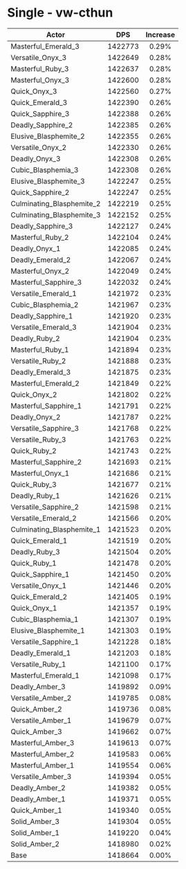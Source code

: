 # Single - vw-cthun
| Actor | DPS | Increase |
|---|:---:|:---:|
|Masterful_Emerald_3|1422773|0.29%|
|Versatile_Onyx_3|1422649|0.28%|
|Masterful_Ruby_3|1422637|0.28%|
|Masterful_Onyx_3|1422600|0.28%|
|Quick_Onyx_3|1422560|0.27%|
|Quick_Emerald_3|1422390|0.26%|
|Quick_Sapphire_3|1422388|0.26%|
|Deadly_Sapphire_2|1422385|0.26%|
|Elusive_Blasphemite_2|1422355|0.26%|
|Versatile_Onyx_2|1422330|0.26%|
|Deadly_Onyx_3|1422308|0.26%|
|Cubic_Blasphemia_3|1422308|0.26%|
|Elusive_Blasphemite_3|1422247|0.25%|
|Quick_Sapphire_2|1422247|0.25%|
|Culminating_Blasphemite_2|1422219|0.25%|
|Culminating_Blasphemite_3|1422152|0.25%|
|Deadly_Sapphire_3|1422127|0.24%|
|Masterful_Ruby_2|1422104|0.24%|
|Deadly_Onyx_1|1422085|0.24%|
|Deadly_Emerald_2|1422067|0.24%|
|Masterful_Onyx_2|1422049|0.24%|
|Masterful_Sapphire_3|1422032|0.24%|
|Versatile_Emerald_1|1421972|0.23%|
|Cubic_Blasphemia_2|1421967|0.23%|
|Deadly_Sapphire_1|1421920|0.23%|
|Versatile_Emerald_3|1421904|0.23%|
|Deadly_Ruby_2|1421904|0.23%|
|Masterful_Ruby_1|1421894|0.23%|
|Versatile_Ruby_2|1421888|0.23%|
|Deadly_Emerald_3|1421875|0.23%|
|Masterful_Emerald_2|1421849|0.22%|
|Quick_Onyx_2|1421802|0.22%|
|Masterful_Sapphire_1|1421791|0.22%|
|Deadly_Onyx_2|1421787|0.22%|
|Versatile_Sapphire_3|1421768|0.22%|
|Versatile_Ruby_3|1421763|0.22%|
|Quick_Ruby_2|1421743|0.22%|
|Masterful_Sapphire_2|1421693|0.21%|
|Masterful_Onyx_1|1421686|0.21%|
|Quick_Ruby_3|1421677|0.21%|
|Deadly_Ruby_1|1421626|0.21%|
|Versatile_Sapphire_2|1421598|0.21%|
|Versatile_Emerald_2|1421566|0.20%|
|Culminating_Blasphemite_1|1421523|0.20%|
|Quick_Emerald_1|1421519|0.20%|
|Deadly_Ruby_3|1421504|0.20%|
|Quick_Ruby_1|1421478|0.20%|
|Quick_Sapphire_1|1421450|0.20%|
|Versatile_Onyx_1|1421446|0.20%|
|Quick_Emerald_2|1421405|0.19%|
|Quick_Onyx_1|1421357|0.19%|
|Cubic_Blasphemia_1|1421307|0.19%|
|Elusive_Blasphemite_1|1421303|0.19%|
|Versatile_Sapphire_1|1421228|0.18%|
|Deadly_Emerald_1|1421203|0.18%|
|Versatile_Ruby_1|1421100|0.17%|
|Masterful_Emerald_1|1421098|0.17%|
|Deadly_Amber_3|1419892|0.09%|
|Versatile_Amber_2|1419785|0.08%|
|Quick_Amber_2|1419736|0.08%|
|Versatile_Amber_1|1419679|0.07%|
|Quick_Amber_3|1419662|0.07%|
|Masterful_Amber_3|1419613|0.07%|
|Masterful_Amber_2|1419583|0.06%|
|Masterful_Amber_1|1419554|0.06%|
|Versatile_Amber_3|1419394|0.05%|
|Deadly_Amber_2|1419382|0.05%|
|Deadly_Amber_1|1419371|0.05%|
|Quick_Amber_1|1419340|0.05%|
|Solid_Amber_3|1419304|0.05%|
|Solid_Amber_1|1419220|0.04%|
|Solid_Amber_2|1418980|0.02%|
|Base|1418664|0.00%|
